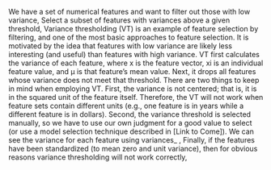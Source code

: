 We have a set of numerical features and want to filter out those with low variance, Select a subset of features with variances above a given threshold, Variance thresholding (VT) is an example of feature selection by filtering, and one of the most basic
approaches to feature selection. It is motivated by the idea that features with low variance are likely less
interesting (and useful) than features with high variance. VT first calculates the variance of each feature, where x is the feature vector, xi
is an individual feature value, and μ is that feature’s mean value. Next, it
drops all features whose variance does not meet that threshold.
There are two things to keep in mind when employing VT. First, the variance is not centered; that is, it
is in the squared unit of the feature itself. Therefore, the VT will not work when feature sets contain
different units (e.g., one feature is in years while a different feature is in dollars). Second, the variance
threshold is selected manually, so we have to use our own judgment for a good value to select (or use a
model selection technique described in [Link to Come]). We can see the variance for each feature using
variances_ , Finally, if the features have been standardized (to mean zero and unit variance), then for obvious
reasons variance thresholding will not work correctly, 
